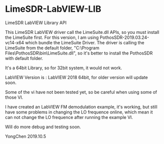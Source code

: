 # LimeSDR-LabVIEW-LIB
 LimeSDR LabVIEW Library API
 
 This LimeSDR LabVIEW driver call the LimeSuite.dll APIs, so you must install the LimeSuite first. 
 For this version, I am using PothosSDR-2019.03.24-vc14-x64 which bundle the LimeSuite Driver.
 The driver is calling the LimeSuite from the default folder, "C:\Program Files\PothosSDR\bin\LimeSuite.dll",
 so it's better to install the PothosSDR with default folder.
 
 It's a 64bit Library, so for 32bit system, it would not work.
 
 LabVIEW Version is : LabVIEW 2018 64bit, for older version will update soon.
 
 Some of the vi have not been tested yet, so be careful when using some of those VI.
 
 I have created an LabVIEW FM demodulation example, it's working, but still have some problems in changing the LO frequence online, which mean it can not change the LO frequence after running the example VI. 
 
 Will do more debug and testing soon. 
 
 YongChen 
 2019.10.5
